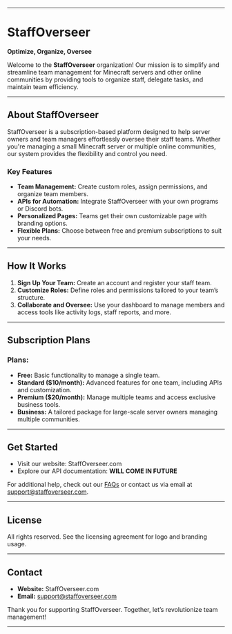 
---

# StaffOverseer  

**Optimize, Organize, Oversee**  

Welcome to the **StaffOverseer** organization! Our mission is to simplify and streamline team management for Minecraft servers and other online communities by providing tools to organize staff, delegate tasks, and maintain team efficiency.  

---

## **About StaffOverseer**  
StaffOverseer is a subscription-based platform designed to help server owners and team managers effortlessly oversee their staff teams. Whether you're managing a small Minecraft server or multiple online communities, our system provides the flexibility and control you need.  

### **Key Features**  
- **Team Management:** Create custom roles, assign permissions, and organize team members.  
- **APIs for Automation:** Integrate StaffOverseer with your own programs or Discord bots.  
- **Personalized Pages:** Teams get their own customizable page with branding options.  
- **Flexible Plans:** Choose between free and premium subscriptions to suit your needs.  

---

## **How It Works**  

1. **Sign Up Your Team:** Create an account and register your staff team.  
2. **Customize Roles:** Define roles and permissions tailored to your team’s structure.  
3. **Collaborate and Oversee:** Use your dashboard to manage members and access tools like activity logs, staff reports, and more.  

---

## **Subscription Plans**  

### Plans:  
- **Free:** Basic functionality to manage a single team.  
- **Standard ($10/month):** Advanced features for one team, including APIs and customization.  
- **Premium ($20/month):** Manage multiple teams and access exclusive business tools.  
- **Business:** A tailored package for large-scale server owners managing multiple communities.  

---

## **Get Started**  

- Visit our website: StaffOverseer.com  
- Explore our API documentation: **WILL COME IN FUTURE**

For additional help, check out our [FAQs](https://staffoverseer.com/support) or contact us via email at support@staffoverseer.com.  

---

## **License**  
All rights reserved. See the licensing agreement for logo and branding usage.  

---

## **Contact**  

- **Website:** StaffOverseer.com  
- **Email:** support@staffoverseer.com    

Thank you for supporting StaffOverseer. Together, let’s revolutionize team management!  

---
